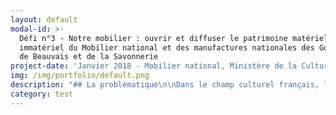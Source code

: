 ```yaml
---
layout: default
modal-id: >-
  Défi n°3 - Notre mobilier : ouvrir et diffuser le patrimoine matériel et
  immatériel du Mobilier national et des manufactures nationales des Gobelins,
  de Beauvais et de la Savonnerie
project-date: 'Janvier 2018 - Mobilier national, Ministère de la Culture'
img: /img/portfolio/default.png
description: "## La problématique\n\nDans le champ culturel français, le\n«\_Mobilier national et les Manufactures nationales des Gobelins, de\nBeauvais et de la Savonnerie\_», manifestent une originalité certaine.\nComposé à la fois d’une collection d’objets d’art datant du XVIe au XXIe siècle\net d’un patrimoine immatériel reposant sur de rares savoir-faire, le Mobilier national a entamé sa numérisation : création d’une base de données pour la gestion des collections appelée\n«\_Suivi des collections et objets du Mobilier national\_» (SCOM), numérisation de la photothèque numérique,\nnumérisation des fiches et des registres d’inventaire en format JPEG,\ninformatisation de plus de 5000 livres, etc. Toutefois, faute de métadonnées\nstructurées, les bases de données et les répertoires documentaires ne\ndialoguent pas, les capacités de recherche et de filtrage restent très limitées\net leur utilisation reste exclusivement réservée aux agents du Mobilier national.\nLes collections patrimoniales du Mobilier\nnational, riches de 100.000 biens sont aujourd’hui décrites dans une base de\ndonnées inaccessible au public.\n\n## La solution : développer des outils d'indexation et de présentation du patrimoine matériel et immatériel du Mobilier national, pour faciliter son exploitation par les agents de l'institution, sa réutilisation par l'écosystème des métiers d'art, et son exploration par le grand public\n\nLa problématique à résoudre est liée à\nl’absence de consolidation des connaissances sur les collections, les\ntechniques et les savoir-faire mobilisés par le Mobilier national. Pour cela,\nil convient de répondre à trois objectifs :\n\n* Permettre aux agents du Mobilier national de procéder à des recherches\n  multicritères et multiformats dans l’ensemble de la documentation technique et scientifique\n  relative au patrimoine de l’institution grâce à un système d’indexation\n  partagé,\n* Ouvrir la collection aux publics extérieurs, pour en faciliter l’accès aux\n  étudiants, l’exploitation par les professionnels de la filière des métiers de\n  l’art, et la découverte par le plus grand nombre grâce à une interface de\n  consultation,\n* Ouvrir la production participative de contenus pour\n  enrichir et diversifier l’information sur le patrimoine grâce à la conception d’un système de capture et d’indexation.\n\nL’objectif premier du défi est d’ouvrir\nses collections sur le web sous forme d’une interface de recherche,\nsatisfaisant les besoins des publics identifiés (administrations utilisant les\nservices du mobilier national, grand public, chercheurs, décorateurs\nd’intérieurs, etc.). Cette interface doit être intuitive, utilisant les\nressources de la datavisualisation\npour proposer des modes de navigation au sein des collections (par type\nd’objet, lieu ou date de production, artiste, couleur, etc.), des\nréutilisations, prises de contact contextuelles, paniers, commande de\nreproductions d’images, etc., en s’inspirant des services proposés sur les\ngrandes plateformes commerciales, privées et les institutions innovantes (voir\nnotamment les offres du Rijksmuseum). \n\n \n\n## 2 entrepreneurs recherchés\n\n* UN DESIGNER DE SERVICES : Concevoir et prototyper le modèle notice,\n  et les interfaces utilisateurs des services de consultation et d’enrichissement\n  de la documentation du patrimoine du Mobilier national.\n* UN DEVELOPPEUR (expertise sémantique) : Définir et développer système applicatif,\n  modéliser les ontologies, implémenter le modèle des données et le schéma d’indexation.\n\nToutes les combinaisons pertinentes et\nrépartitions des connaissances et rôles sont envisageables. L’objectif pour\nl’établissement est de bénéficier de compétences à la fois en développement\ninformatique (avoir un développeur full-stack\npour le back-end) et sur les interfaces web (ergonomie, respect des standards\ndu web dont navigation mobile, etc.).\n\nConnaissance nécessaire des langages de programmation et technologies standards\n\\: PHP, Python, Javascript,\nRuby, Node.js, SQL / NoSQL. Pour le(s) développeur(s)\nback-end, connaître les outils d’indexation (ElasticSearch,\nSolR).\n\nLe mode de travail en méthode agile est demandé, avec des personnes ayant\nl’habitude de livrer des résultats chaque semaine / quinzaine.\n\n## Votre mentor : Hélène Cavalié\n\n\\(manque photo)\n\nHélène Cavalié\nest chartiste et conservateur du Patrimoine. Depuis 2015, elle est responsable\ndu service des Archives, bibliothèque, documentation et photos du Mobilier\nnational. Impliquée dans la mise en ligne des données (en masse pour\nl'ouverture du portail européen des Archives, ciblée dans des éditions\ncollaboratives de manuscrits sur Wikisource),\nelle sera l'appui des EIG.\n\n*“Ce projet a pour ambition de rendre\nvisible et accessible les collections patrimoniales du Mobilier national et des\nmanufactures, et les savoir-faire associés largement méconnus du public : une\ncollection de 100.000 biens de qualité muséale ou servant à l’ameublement,\nparmi lesquels une des plus belles collections de tapis et tapisseries (encore\nproduits dans les manufactures), de tissus d’ameublement. Cette institution\ncompte 350 agents dont 250 techniciens d’art qui travaillent dans 7 ateliers de\ncréation (tapisserie de haute lice des Gobelins, de basse lice de Beauvais,\ntapis de la Savonnerie à Paris et Lodève, dentelle au fuseau au Puy-en-Velay,\ndentelle à l’aiguille à Alençon, et Atelier de recherche et de création de\nmeubles), et dans 7 ateliers de restauration (tapis, tapisserie, lustrerie,\nébénisterie, menuiserie en sièges, tapisserie d’ameublement et\ntapisserie-décor). Le cœur du projet, consiste à publier en ligne et rendre\naccessible et réutilisable cette collection gérée dans une base de données SQL,\net les savoir-faire associés. Le projet consiste à concevoir une interface\nsolide et innovante. Les EIG devront être force de propositions pour concevoir\ncet outil novateur, ergonomique, collaboratif, avec une approche utilisateur.\nIl s’agit en quelque sorte de rendre visible et réutilisable tout l’écosystème\ndes métiers d’art pour le grand public, les amateurs, les chercheurs, écoles de\ndesign, etc. L'institution a d'autres ressources et est détenteur de\nsavoir-faire dans ses ateliers pouvant aussi être mis en valeurs dans ce projet\n\\: les 40.000 couleurs produites par l'atelier de teinture), etc. Le code\nréalisé durant ces 10 mois pourrait être rendu libre et récupérable.”*\n\n**[Postuler au défi Notre mobilier ](https://framaforms.org/candidature-entrepreneurs-dinteret-general-promo-2-1501592391)**\n\nEn savoir plus sur le défi >> LIEN PRESENTATION."
category: test
---
```








